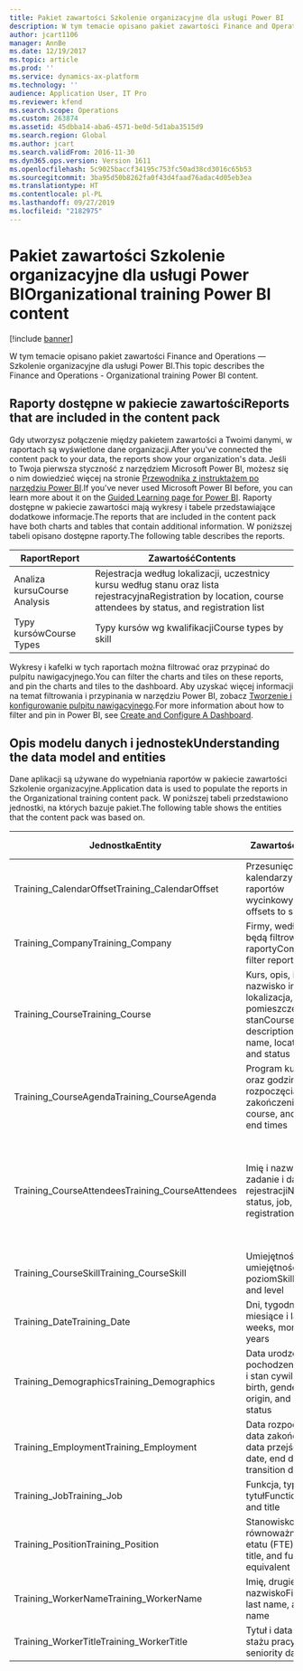 ```yaml
---
title: Pakiet zawartości Szkolenie organizacyjne dla usługi Power BI
description: W tym temacie opisano pakiet zawartości Finance and Operations — Szkolenie organizacyjne dla usługi Power BI.
author: jcart1106
manager: AnnBe
ms.date: 12/19/2017
ms.topic: article
ms.prod: ''
ms.service: dynamics-ax-platform
ms.technology: ''
audience: Application User, IT Pro
ms.reviewer: kfend
ms.search.scope: Operations
ms.custom: 263874
ms.assetid: 45dbba14-aba6-4571-be0d-5d1aba3515d9
ms.search.region: Global
ms.author: jcart
ms.search.validFrom: 2016-11-30
ms.dyn365.ops.version: Version 1611
ms.openlocfilehash: 5c9025baccf34195c753fc50ad38cd3016c65b53
ms.sourcegitcommit: 3ba95d50b8262fa0f43d4faad76adac4d05eb3ea
ms.translationtype: HT
ms.contentlocale: pl-PL
ms.lasthandoff: 09/27/2019
ms.locfileid: "2182975"
---
```

# <a name="organizational-training-power-bi-content"></a><span data-ttu-id="98a00-103">Pakiet zawartości Szkolenie organizacyjne dla usługi Power BI</span><span class="sxs-lookup"><span data-stu-id="98a00-103">Organizational training Power BI content</span></span>

[!include [banner](../includes/banner.md)]

<span data-ttu-id="98a00-104">W tym temacie opisano pakiet zawartości Finance and Operations — Szkolenie organizacyjne dla usługi Power BI.</span><span class="sxs-lookup"><span data-stu-id="98a00-104">This topic describes the Finance and Operations - Organizational training Power BI content.</span></span>

## <a name="reports-that-are-included-in-the-content-pack"></a><span data-ttu-id="98a00-105">Raporty dostępne w pakiecie zawartości</span><span class="sxs-lookup"><span data-stu-id="98a00-105">Reports that are included in the content pack</span></span>
<span data-ttu-id="98a00-106">Gdy utworzysz połączenie między pakietem zawartości a Twoimi danymi, w raportach są wyświetlone dane organizacji.</span><span class="sxs-lookup"><span data-stu-id="98a00-106">After you've connected the content pack to your data, the reports show your organization's data.</span></span> <span data-ttu-id="98a00-107">Jeśli to Twoja pierwsza styczność z narzędziem Microsoft Power BI, możesz się o nim dowiedzieć więcej na stronie [Przewodnika z instruktażem po narzędziu Power BI](https://powerbi.microsoft.com/guided-learning/?WT.mc_id=PBIService_GetData).</span><span class="sxs-lookup"><span data-stu-id="98a00-107">If you've never used Microsoft Power BI before, you can learn more about it on the [Guided Learning page for Power BI](https://powerbi.microsoft.com/guided-learning/?WT.mc_id=PBIService_GetData).</span></span> <span data-ttu-id="98a00-108">Raporty dostępne w pakiecie zawartości mają wykresy i tabele przedstawiające dodatkowe informacje.</span><span class="sxs-lookup"><span data-stu-id="98a00-108">The reports that are included in the content pack have both charts and tables that contain additional information.</span></span> <span data-ttu-id="98a00-109">W poniższej tabeli opisano dostępne raporty.</span><span class="sxs-lookup"><span data-stu-id="98a00-109">The following table describes the reports.</span></span>

| <span data-ttu-id="98a00-110">Raport</span><span class="sxs-lookup"><span data-stu-id="98a00-110">Report</span></span>          | <span data-ttu-id="98a00-111">Zawartość</span><span class="sxs-lookup"><span data-stu-id="98a00-111">Contents</span></span>                                                                    |
|-----------------|-----------------------------------------------------------------------------|
| <span data-ttu-id="98a00-112">Analiza kursu</span><span class="sxs-lookup"><span data-stu-id="98a00-112">Course Analysis</span></span> | <span data-ttu-id="98a00-113">Rejestracja według lokalizacji, uczestnicy kursu według stanu oraz lista rejestracyjna</span><span class="sxs-lookup"><span data-stu-id="98a00-113">Registration by location, course attendees by status, and registration list</span></span> |
| <span data-ttu-id="98a00-114">Typy kursów</span><span class="sxs-lookup"><span data-stu-id="98a00-114">Course Types</span></span>    | <span data-ttu-id="98a00-115">Typy kursów wg kwalifikacji</span><span class="sxs-lookup"><span data-stu-id="98a00-115">Course types by skill</span></span>                                                       |

<span data-ttu-id="98a00-116">Wykresy i kafelki w tych raportach można filtrować oraz przypinać do pulpitu nawigacyjnego.</span><span class="sxs-lookup"><span data-stu-id="98a00-116">You can filter the charts and tiles on these reports, and pin the charts and tiles to the dashboard.</span></span> <span data-ttu-id="98a00-117">Aby uzyskać więcej informacji na temat filtrowania i przypinania w narzędziu Power BI, zobacz [Tworzenie i konfigurowanie pulpitu nawigacyjnego](https://powerbi.microsoft.com/guided-learning/powerbi-learning-4-2-create-configure-dashboards).</span><span class="sxs-lookup"><span data-stu-id="98a00-117">For more information about how to filter and pin in Power BI, see [Create and Configure A Dashboard](https://powerbi.microsoft.com/guided-learning/powerbi-learning-4-2-create-configure-dashboards).</span></span>

## <a name="understanding-the-data-model-and-entities"></a><span data-ttu-id="98a00-118">Opis modelu danych i jednostek</span><span class="sxs-lookup"><span data-stu-id="98a00-118">Understanding the data model and entities</span></span>
<span data-ttu-id="98a00-119">Dane aplikacji są używane do wypełniania raportów w pakiecie zawartości Szkolenie organizacyjne.</span><span class="sxs-lookup"><span data-stu-id="98a00-119">Application data is used to populate the reports in the Organizational training content pack.</span></span> <span data-ttu-id="98a00-120">W poniższej tabeli przedstawiono jednostki, na których bazuje pakiet.</span><span class="sxs-lookup"><span data-stu-id="98a00-120">The following table shows the entities that the content pack was based on.</span></span>

| <span data-ttu-id="98a00-121">Jednostka</span><span class="sxs-lookup"><span data-stu-id="98a00-121">Entity</span></span>                    | <span data-ttu-id="98a00-122">Zawartość</span><span class="sxs-lookup"><span data-stu-id="98a00-122">Contents</span></span>                                                         | <span data-ttu-id="98a00-123">Powiązania z innymi jednostkami</span><span class="sxs-lookup"><span data-stu-id="98a00-123">Relationships with other entities</span></span> |
|---------------------------|------------------------------------------------------------------|-----------------------------------|
| <span data-ttu-id="98a00-124">Training\_CalendarOffset</span><span class="sxs-lookup"><span data-stu-id="98a00-124">Training\_CalendarOffset</span></span>  | <span data-ttu-id="98a00-125">Przesunięcia kalendarzy dla raportów wycinkowych</span><span class="sxs-lookup"><span data-stu-id="98a00-125">Calendar offsets to slice reports</span></span>                                | <span data-ttu-id="98a00-126">Training\_CourseAgenda, Training\_CourseAttendees</span><span class="sxs-lookup"><span data-stu-id="98a00-126">Training\_CourseAgenda, Training\_CourseAttendees</span></span> |
| <span data-ttu-id="98a00-127">Training\_Company</span><span class="sxs-lookup"><span data-stu-id="98a00-127">Training\_Company</span></span>         | <span data-ttu-id="98a00-128">Firmy, według których będą filtrowane raporty</span><span class="sxs-lookup"><span data-stu-id="98a00-128">Companies to filter reports by</span></span>                                   | <span data-ttu-id="98a00-129">Training\_CourseAgenda, Training\_CourseAttendees</span><span class="sxs-lookup"><span data-stu-id="98a00-129">Training\_CourseAgenda, Training\_CourseAttendees</span></span> |
| <span data-ttu-id="98a00-130">Training\_Course</span><span class="sxs-lookup"><span data-stu-id="98a00-130">Training\_Course</span></span>          | <span data-ttu-id="98a00-131">Kurs, opis, imię i nazwisko instruktora, lokalizacja, pomieszczenie i stan</span><span class="sxs-lookup"><span data-stu-id="98a00-131">Course, description, instructor name, location, room, and status</span></span> | <span data-ttu-id="98a00-132">Training\_CourseAgenda, Training\_CourseAttendees, Training\_CourseSkill</span><span class="sxs-lookup"><span data-stu-id="98a00-132">Training\_CourseAgenda, Training\_CourseAttendees, Training\_CourseSkill</span></span> |
| <span data-ttu-id="98a00-133">Training\_CourseAgenda</span><span class="sxs-lookup"><span data-stu-id="98a00-133">Training\_CourseAgenda</span></span>    | <span data-ttu-id="98a00-134">Program kursu, kurs oraz godziny rozpoczęcia i zakończenia</span><span class="sxs-lookup"><span data-stu-id="98a00-134">Agenda, course, and start and end times</span></span>                          | <span data-ttu-id="98a00-135">Training\_Company, Training\_CalendarOffset, Training\_Date, Training\_Course</span><span class="sxs-lookup"><span data-stu-id="98a00-135">Training\_Company, Training\_CalendarOffset, Training\_Date, Training\_Course</span></span> |
| <span data-ttu-id="98a00-136">Training\_CourseAttendees</span><span class="sxs-lookup"><span data-stu-id="98a00-136">Training\_CourseAttendees</span></span> | <span data-ttu-id="98a00-137">Imię i nazwisko, stan, zadanie i data rejestracji</span><span class="sxs-lookup"><span data-stu-id="98a00-137">Name, status, job, and registration date</span></span>                         | <span data-ttu-id="98a00-138">Training\_Company, Training\_CalendarOffset, Training\_Date, Training\_Demographics, Training\_Employment, Training\_Course, Training\_WorkerName, Training\_WorkerTitle, Training\_Job, Training\_Position</span><span class="sxs-lookup"><span data-stu-id="98a00-138">Training\_Company, Training\_CalendarOffset, Training\_Date, Training\_Demographics, Training\_Employment, Training\_Course, Training\_WorkerName, Training\_WorkerTitle, Training\_Job, Training\_Position</span></span> |
| <span data-ttu-id="98a00-139">Training\_CourseSkill</span><span class="sxs-lookup"><span data-stu-id="98a00-139">Training\_CourseSkill</span></span>     | <span data-ttu-id="98a00-140">Umiejętności, typ umiejętności i poziom</span><span class="sxs-lookup"><span data-stu-id="98a00-140">Skill, skill type, and level</span></span>                                     | <span data-ttu-id="98a00-141">Training\_Course</span><span class="sxs-lookup"><span data-stu-id="98a00-141">Training\_Course</span></span> |
| <span data-ttu-id="98a00-142">Training\_Date</span><span class="sxs-lookup"><span data-stu-id="98a00-142">Training\_Date</span></span>            | <span data-ttu-id="98a00-143">Dni, tygodnie, miesiące i lata</span><span class="sxs-lookup"><span data-stu-id="98a00-143">Days, weeks, months, and years</span></span>                                   | <span data-ttu-id="98a00-144">Training\_CourseAgenda, Training\_CourseAttendees</span><span class="sxs-lookup"><span data-stu-id="98a00-144">Training\_CourseAgenda, Training\_CourseAttendees</span></span> |
| <span data-ttu-id="98a00-145">Training\_Demographics</span><span class="sxs-lookup"><span data-stu-id="98a00-145">Training\_Demographics</span></span>    | <span data-ttu-id="98a00-146">Data urodzenia, płeć, pochodzenie etniczne i stan cywilny</span><span class="sxs-lookup"><span data-stu-id="98a00-146">Date of birth, gender, ethnic origin, and marital status</span></span>         | <span data-ttu-id="98a00-147">Training\_CourseAgenda, Training\_CourseAttendees</span><span class="sxs-lookup"><span data-stu-id="98a00-147">Training\_CourseAgenda, Training\_CourseAttendees</span></span> |
| <span data-ttu-id="98a00-148">Training\_Employment</span><span class="sxs-lookup"><span data-stu-id="98a00-148">Training\_Employment</span></span>      | <span data-ttu-id="98a00-149">Data rozpoczęcia, data zakończenia i data przejścia</span><span class="sxs-lookup"><span data-stu-id="98a00-149">Start date, end date, and transition date</span></span>                        | <span data-ttu-id="98a00-150">Training\_CourseAgenda, Training\_CourseAttendees</span><span class="sxs-lookup"><span data-stu-id="98a00-150">Training\_CourseAgenda, Training\_CourseAttendees</span></span> |
| <span data-ttu-id="98a00-151">Training\_Job</span><span class="sxs-lookup"><span data-stu-id="98a00-151">Training\_Job</span></span>             | <span data-ttu-id="98a00-152">Funkcja, typ i tytuł</span><span class="sxs-lookup"><span data-stu-id="98a00-152">Function, type, and title</span></span>                                        | <span data-ttu-id="98a00-153">Training\_CourseAgenda, Training\_CourseAttendees</span><span class="sxs-lookup"><span data-stu-id="98a00-153">Training\_CourseAgenda, Training\_CourseAttendees</span></span> |
| <span data-ttu-id="98a00-154">Training\_Position</span><span class="sxs-lookup"><span data-stu-id="98a00-154">Training\_Position</span></span>        | <span data-ttu-id="98a00-155">Stanowisko, tytuł i równoważnik pełnego etatu (FTE)</span><span class="sxs-lookup"><span data-stu-id="98a00-155">Position, title, and full-time equivalent (FTE)</span></span>                  | <span data-ttu-id="98a00-156">Training\_CourseAgenda, Training\_CourseAttendees</span><span class="sxs-lookup"><span data-stu-id="98a00-156">Training\_CourseAgenda, Training\_CourseAttendees</span></span> |
| <span data-ttu-id="98a00-157">Training\_WorkerName</span><span class="sxs-lookup"><span data-stu-id="98a00-157">Training\_WorkerName</span></span>      | <span data-ttu-id="98a00-158">Imię, drugie imię i nazwisko</span><span class="sxs-lookup"><span data-stu-id="98a00-158">First name, last name, and full name</span></span>                             | <span data-ttu-id="98a00-159">Training\_CourseAttendees</span><span class="sxs-lookup"><span data-stu-id="98a00-159">Training\_CourseAttendees</span></span> |
| <span data-ttu-id="98a00-160">Training\_WorkerTitle</span><span class="sxs-lookup"><span data-stu-id="98a00-160">Training\_WorkerTitle</span></span>     | <span data-ttu-id="98a00-161">Tytuł i data ustalenia stażu pracy</span><span class="sxs-lookup"><span data-stu-id="98a00-161">Title and seniority date</span></span>                                         | <span data-ttu-id="98a00-162">Training\_CourseAttendees</span><span class="sxs-lookup"><span data-stu-id="98a00-162">Training\_CourseAttendees</span></span> |
